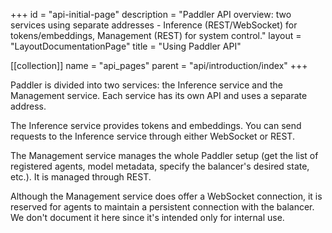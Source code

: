 +++
id = "api-initial-page"
description = "Paddler API overview: two services using separate addresses - Inference (REST/WebSocket) for tokens/embeddings, Management (REST) for system control."
layout = "LayoutDocumentationPage"
title = "Using Paddler API"

[[collection]]
name = "api_pages"
parent = "api/introduction/index"
+++

Paddler is divided into two services: the Inference service and the Management service. Each service has its own API and uses a separate address.

The Inference service provides tokens and embeddings. You can send requests to the Inference service through either WebSocket or REST.

The Management service manages the whole Paddler setup (get the list of registered agents, model metadata, specify the balancer's desired state, etc.). It is managed through REST.

Although the Management service does offer a WebSocket connection, it is reserved for agents to maintain a persistent connection with the balancer. We don't document it here since it's intended only for internal use.
